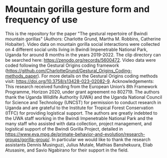 # Mountain gorilla gesture form and frequency of use

This is the repository for the paper "The gestural repertoire of Bwindi mountain gorillas" (Authors: Charlotte Grund, Martha M. Robbins, Catherine Hobaiter).
Video data on mountain gorilla social interactions were collected on 4 different social units living in Bwindi Impenetrable National Park, Uganda for around 8 months in the years 2019-2022. The clip directory can be searched here: https://zenodo.org/records/5600472. Video data were coded following the Gestural Origins coding framework (https://github.com/CharlotteGrund/Gestural_Origins_Coding-methods_paper). For more details on the Gestural Origins coding methods visit: https://doi.org/10.3758/s13428-023-02082-9.
Acknowledgements: This research received funding from the European Union’s 8th Framework Programme, Horizon 2020, under grant agreement no 802719. The authors thank the Uganda Wildlife Authority (UWA) and the Uganda National Council for Science and Technology (UNCST) for permission to conduct research in Uganda and are grateful to the Institute for Tropical Forest Conservation (ITFC) for providing logistical support. The authors are greatly indebted to the UWA staff working in the Bwindi Impenetrable National Park and the many staff who assisted with data collection, project management, and logistical support of the Bwindi Gorilla Project, detailed in https://www.eva.mpg.de/primate-behavior-and-evolution/research-groups/gorilla-group/. In particular we would like to thank the research assistants Dennis Musinguzi, Julius Mutale, Mathias Banshekuura, Eliab Atusasire, and Savio Ngabirano for their support in the field.